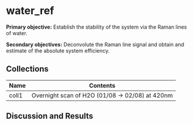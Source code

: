 # water_ref

**Primary objective:** Establish the stability of the system via the Raman lines of water.

**Secondary objectives:** Deconvolute the Raman line signal and obtain and estimate of the absolute system efficiency.


## Collections

Name | Contents
--- | ---
coll1 | Overnight scan of H2O (01/08 -> 02/08) at 420nm



## Discussion and Results